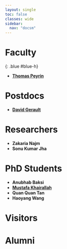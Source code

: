 ```yaml
---
layout: single
toc: false
classes: wide
sidebar:
  nav: "docsm"
---
```


# Faculty
{: .blue #blue-h}

- **[Thomas Peyrin](https://sites.google.com/site/thomaspeyrin/)**


# Postdocs

- **[David Gerault](http://www.gerault.net/)**


# Researchers

- **Zakaria Najm**
- **Sonu Kumar Jha**


# PhD Students

- **Anubhab Baksi**
- **[Mustafa Khairallah](https://www.mustafa-khairallah.com/)**
- **Quan Quan Tan**
- **Haoyang Wang**


# Visitors

# Alumni

